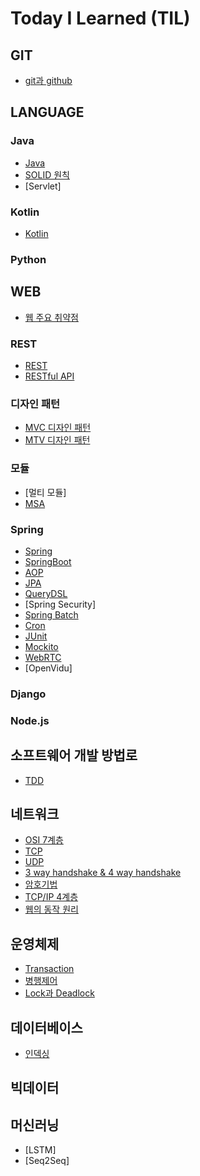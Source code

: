 # Today I Learned (TIL)

## GIT
* [git과 github](git/git+github.md)

## LANGUAGE
### Java
* [Java](language/Java/Java란.md)
* [SOLID 원칙](language/Java/SOLID.md)
* [Servlet]

### Kotlin
* [Kotlin](language/Kotlin/Kotlin/Kotlin란.md)

### Python

## WEB
* [웹 주요 취약점](web/웹+취약점.md)

### REST
  * [REST](web/REST/REST란.md)
  * [RESTful API](web/REST/RESTful+API.md)
  
### 디자인 패턴 
  * [MVC 디자인 패턴](web/DesignPattern/MVC.md)
  * [MTV 디자인 패턴](web/DesignPattern/MTV.md)

### 모듈 
* [멀티 모듈]
* [MSA](web/Module/MSA.md)

### Spring
* [Spring](web/spring/Spring.md)
* [SpringBoot](web/spring/SpringBoot.md)
* [AOP](web/spring/AOP.md)
* [JPA](web/spring/JPA란.md)
* [QueryDSL](web/spring/QueryDSL.md)
* [Spring Security]
* [Spring Batch](web/spring/Spring+Batch.md)
* [Cron](web/spring/Cron.md)
* [JUnit](web/spring/JUnit.md)
* [Mockito](web/spring/Mockito.md)
* [WebRTC](web/spring/WebRTC.md)
* [OpenVidu]

### Django


### Node.js


## 소프트웨어 개발 방법로
* [TDD](소프트웨어개발방법론/TDD.md)

## 네트워크 
* [OSI 7계층](network/OSI+7계층.md)
* [TCP](network/tcp.md)
* [UDP](network/udp.md)
* [3 way handshake & 4 way handshake](network/3wayhandshake+4wayhandshake.md)
* [암호기법](network/암호기법.md)
* [TCP/IP 4계층](network/TCPIP+4계층.md)
* [웹의 동작 원리](network/웹의+동작+원리.md)

## 운영체제
* [Transaction](operatingsystem/Transaction.md)
* [병행제어](operatingsystem/병행제어.md)
* [Lock과 Deadlock](operatingsystem/Lock+Deadlock.md)

## 데이터베이스 
* [인덱싱](database/Indexing.md)

## 빅데이터 

## 머신러닝 
* [LSTM]
* [Seq2Seq]
